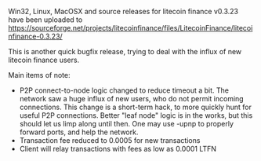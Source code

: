Win32, Linux, MacOSX and source releases for litecoin finance v0.3.23 have been uploaded to
https://sourceforge.net/projects/litecoinfinance/files/LitecoinFinance/litecoinfinance-0.3.23/

This is another quick bugfix release, trying to deal with the influx of new litecoin finance users.

Main items of note:

* P2P connect-to-node logic changed to reduce timeout a bit.  The network saw a huge influx of new users, who do not permit incoming connections.  This change is a short-term hack, to more quickly hunt for useful P2P connections.  Better "leaf node" logic is in the works, but this should let us limp along until then.  One may use -upnp to properly forward ports, and help the network.
* Transaction fee reduced to 0.0005 for new transactions
* Client will relay transactions with fees as low as 0.0001 LTFN

